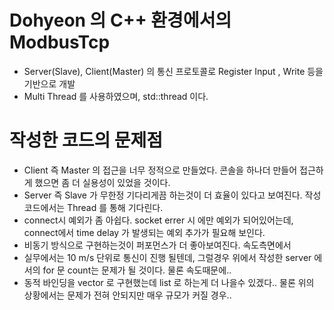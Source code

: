 # Dohyeon 의 C++ 환경에서의 ModbusTcp

- Server(Slave), Client(Master) 의 통신 프로토콜로 Register Input , Write 등을 기반으로 개발
- Multi Thread 를 사용하였으며, std::thread 이다.


# 작성한 코드의 문제점
 
- Client 즉 Master 의 접근을 너무 정적으로 만들었다. 콘솔을 하나더 만들어 접근하게 했으면 좀 더 실용성이 있었을 것이다.
- Server 즉 Slave 가 무한정 기다리게끔 하는것이 더 효율이 있다고 보여진다. 작성 코드에서는 Thread 를 통해 기다린다.
- connect시 예외가 좀 아쉽다. socket errer 시 에만 예외가 되어있어는데, connect에서 time delay 가 발생되는 예외 추가가 필요해 보인다.
- 비동기 방식으로 구현하는것이 퍼포먼스가 더 좋아보여진다. 속도측면에서
- 실무에서는 10 m/s 단위로 통신이 진행 될텐데, 그럴경우 위에서 작성한 server 에서의 for 문 count는 문제가 될 것이다. 물론 속도때문에..
- 동적 바인딩을 vector 로 구현했는데 list 로 하는게 더 나을수 있겠다.. 물론 위의 상황에서는 문제가 전혀 안되지만 매우 규모가 커질 경우..
